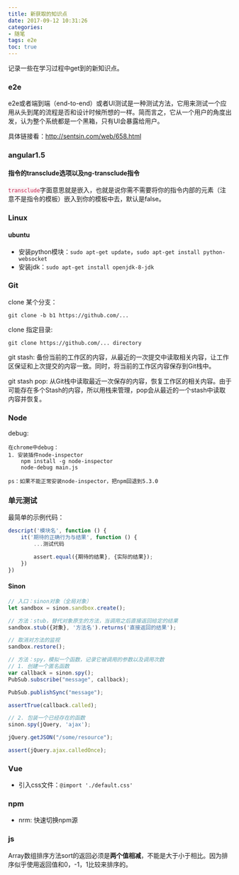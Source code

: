 ```yaml
---
title: 新获取的知识点
date: 2017-09-12 10:31:26
categories:
- 随笔
tags: e2e
toc: true
---
```


记录一些在学习过程中get到的新知识点。

### e2e
e2e或者端到端（end-to-end）或者UI测试是一种测试方法，它用来测试一个应用从头到尾的流程是否和设计时候所想的一样。简而言之，它从一个用户的角度出发，认为整个系统都是一个黑箱，只有UI会暴露给用户。

具体链接看：http://sentsin.com/web/658.html
<!--more-->
### angular1.5

#### 指令的transclude选项以及ng-transclude指令
<code style="color: #c7254e; background-color: #f9f2f4">transclude</code>字面意思就是嵌入，也就是说你需不需要将你的指令内部的元素（注意不是指令的模板）嵌入到你的模板中去，默认是false。

### Linux

#### ubuntu

- 安装python模块：`sudo apt-get update`，`sudo apt-get install python-websocket`
- 安装jdk：`sudo apt-get install openjdk-8-jdk`

### Git

clone 某个分支：
```
git clone -b b1 https://github.com/...
```
clone 指定目录:
```
git clone https://github.com/... directory
```

git stash: 备份当前的工作区的内容，从最近的一次提交中读取相关内容，让工作区保证和上次提交的内容一致。同时，将当前的工作区内容保存到Git栈中。

git stash pop: 从Git栈中读取最近一次保存的内容，恢复工作区的相关内容。由于可能存在多个Stash的内容，所以用栈来管理，pop会从最近的一个stash中读取内容并恢复。


### Node

debug:
```
在chrome中debug：
1. 安装插件node-inspector
    npm install -g node-inspector
    node-debug main.js

ps：如果不能正常安装node-inspector，把npm回退到5.3.0
```

### 单元测试

最简单的示例代码：
```javascript
descript('模块名', function () {
    it('期待的正确行为与结果', function () {  
        ...测试代码

        assert.equal({期待的结果}, {实际的结果});
    })
})

```
#### Sinon

```javascript
// 入口：sinon对象（全局对象）
let sandbox = sinon.sandbox.create();

// 方法：stub，替代对象原生的方法，当调用之后直接返回给定的结果
sandbox.stub({对象}, '方法名').returns('直接返回的结果');

// 取消对方法的监视
sandbox.restore();

// 方法：spy，模拟一个函数，记录它被调用的参数以及调用次数
// 1. 创建一个匿名函数
var callback = sinon.spy();
PubSub.subscribe("message", callback);

PubSub.publishSync("message");

assertTrue(callback.called);

// 2. 包装一个已经存在的函数
sinon.spy(jQuery, 'ajax');

jQuery.getJSON("/some/resource");

assert(jQuery.ajax.calledOnce);
```

### Vue

- 引入css文件：`@import './default.css'`

### npm 

- nrm: 快速切换npm源

### js

Array数组排序方法sort的返回必须是**两个值相减**，不能是大于小于相比。因为排序似乎使用返回值和0，-1，1比较来排序的。